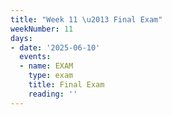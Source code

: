 ```yaml
---
title: "Week 11 \u2013 Final Exam"
weekNumber: 11
days:
- date: '2025-06-10'
  events:
  - name: EXAM
    type: exam
    title: Final Exam
    reading: ''
---
```

